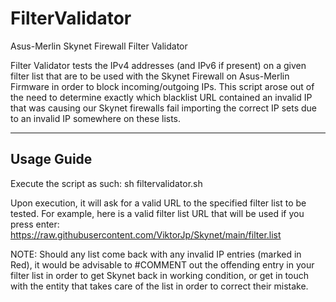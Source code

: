 # FilterValidator
Asus-Merlin Skynet Firewall Filter Validator

Filter Validator tests the IPv4 addresses (and IPv6 if present) on a given filter list that are to be used with the Skynet Firewall on Asus-Merlin Firmware in order to block incoming/outgoing IPs. This script arose out of the need to determine exactly which blacklist URL contained an invalid IP that was causing our Skynet firewalls fail importing the correct IP sets due to an invalid IP somewhere on these lists.

-------------------------------------------------------------------------------------------------------------------------
Usage Guide
-------------------------------------------------------------------------------------------------------------------------
Execute the script as such:  sh filtervalidator.sh

Upon execution, it will ask for a valid URL to the specified filter list to be tested.  For example, here is a valid filter list URL that will be used if you press enter: https://raw.githubusercontent.com/ViktorJp/Skynet/main/filter.list

NOTE: Should any list come back with any invalid IP entries (marked in Red), it would be advisable to #COMMENT out the offending entry in your filter list in order to get Skynet back in working condition, or get in touch with the entity that takes care of the list in order to correct their mistake.
